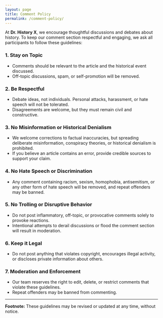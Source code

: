 ```yaml
---
layout: page
title: Comment Policy
permalink: /comment-policy/
---
```


At **Dr. History X**, we encourage thoughtful discussions and debates about history. To keep our comment section respectful and engaging, we ask all participants to follow these guidelines:  

### **1. Stay on Topic**  
- Comments should be relevant to the article and the historical event discussed.  
- Off-topic discussions, spam, or self-promotion will be removed.  

### **2. Be Respectful**  
- Debate ideas, not individuals. Personal attacks, harassment, or hate speech will not be tolerated.  
- Disagreements are welcome, but they must remain civil and constructive.  

### **3. No Misinformation or Historical Denialism**  
- We welcome corrections to factual inaccuracies, but spreading deliberate misinformation, conspiracy theories, or historical denialism is prohibited.  
- If you believe an article contains an error, provide credible sources to support your claim.  

### **4. No Hate Speech or Discrimination**  
- Any comment containing racism, sexism, homophobia, antisemitism, or any other form of hate speech will be removed, and repeat offenders may be banned.  

### **5. No Trolling or Disruptive Behavior**  
- Do not post inflammatory, off-topic, or provocative comments solely to provoke reactions.  
- Intentional attempts to derail discussions or flood the comment section will result in moderation.  

### **6. Keep it Legal**  
- Do not post anything that violates copyright, encourages illegal activity, or discloses private information about others.  

### **7. Moderation and Enforcement**  
- Our team reserves the right to edit, delete, or restrict comments that violate these guidelines.  
- Repeat offenders may be banned from commenting.  

---  

**Footnote:** These guidelines may be revised or updated at any time, without notice.
